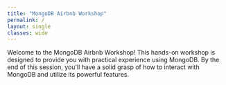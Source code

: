```yaml
---
title: "MongoDB Airbnb Workshop"
permalink: /
layout: single
classes: wide
---
```


Welcome to the MongoDB Airbnb Workshop! This hands-on workshop is designed to provide you with practical experience using MongoDB. By the end of this session, you'll have a solid grasp of how to interact with MongoDB and utilize its powerful features.


